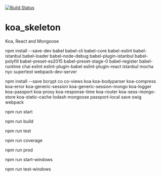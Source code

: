 [![Build Status](https://travis-ci.org/redkaras/koa_skeleton.svg?branch=master)](https://travis-ci.org/redkaras/koa_skeleton)

# koa_skeleton
Koa, React and Mongoose

npm install --save-dev babel babel-cli babel-core babel-eslint babel-istanbul babel-loader babel-node-debug babel-plugin-istanbul babel-polyfill babel-preset-es2015  babel-preset-stage-0 babel-register babel-runtime chai eslint eslint-plugin-babel eslint-plugin-react istanbul mocha nyc supertest webpack-dev-server


npm install --save bcrypt co co-views koa koa-bodyparser koa-compress koa-error koa-generic-session koa-generic-session-mongo koa-logger koa-passport koa-proxy  koa-response-time koa-router koa-sess-mongo-store koa-static-cache lodash mongoose passport-local save swig webpack


npm run start

npm run build

npm run test

npm run coverage

npm run prod

npm run start-windows

npm run test-windows
